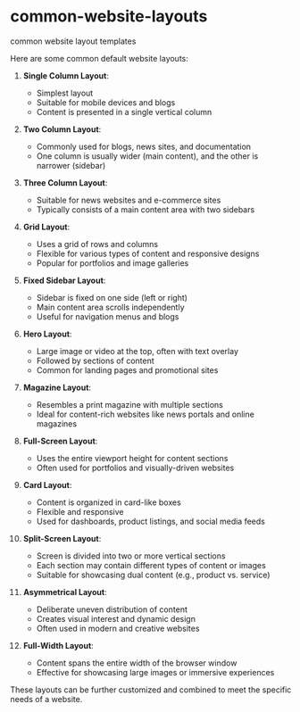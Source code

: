 # common-website-layouts

common website layout templates

Here are some common default website layouts:

1. **Single Column Layout**:

    - Simplest layout
    - Suitable for mobile devices and blogs
    - Content is presented in a single vertical column

2. **Two Column Layout**:

    - Commonly used for blogs, news sites, and documentation
    - One column is usually wider (main content), and the other is narrower (sidebar)

3. **Three Column Layout**:

    - Suitable for news websites and e-commerce sites
    - Typically consists of a main content area with two sidebars

4. **Grid Layout**:

    - Uses a grid of rows and columns
    - Flexible for various types of content and responsive designs
    - Popular for portfolios and image galleries

5. **Fixed Sidebar Layout**:

    - Sidebar is fixed on one side (left or right)
    - Main content area scrolls independently
    - Useful for navigation menus and blogs

6. **Hero Layout**:

    - Large image or video at the top, often with text overlay
    - Followed by sections of content
    - Common for landing pages and promotional sites

7. **Magazine Layout**:

    - Resembles a print magazine with multiple sections
    - Ideal for content-rich websites like news portals and online magazines

8. **Full-Screen Layout**:

    - Uses the entire viewport height for content sections
    - Often used for portfolios and visually-driven websites

9. **Card Layout**:

    - Content is organized in card-like boxes
    - Flexible and responsive
    - Used for dashboards, product listings, and social media feeds

10. **Split-Screen Layout**:

    - Screen is divided into two or more vertical sections
    - Each section may contain different types of content or images
    - Suitable for showcasing dual content (e.g., product vs. service)

11. **Asymmetrical Layout**:

    - Deliberate uneven distribution of content
    - Creates visual interest and dynamic design
    - Often used in modern and creative websites

12. **Full-Width Layout**:
    - Content spans the entire width of the browser window
    - Effective for showcasing large images or immersive experiences

These layouts can be further customized and combined to meet the specific needs of a website.
